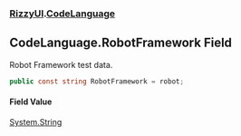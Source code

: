 ### [RizzyUI](RizzyUI 'RizzyUI').[CodeLanguage](RizzyUI.CodeLanguage 'RizzyUI.CodeLanguage')

## CodeLanguage.RobotFramework Field

Robot Framework test data.

```csharp
public const string RobotFramework = robot;
```

#### Field Value
[System.String](https://docs.microsoft.com/en-us/dotnet/api/System.String 'System.String')